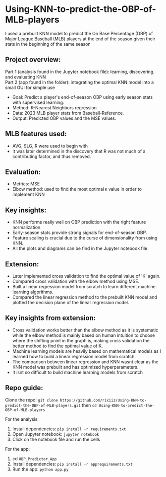 # Using-KNN-to-predict-the-OBP-of-MLB-players
I used a prebuilt KNN model to predict the On Base Percentage (OBP) of Major League Baseball (MLB) players at the end of the season given their stats in the beginning of the same season

## Project overview: 
Part 1 (analysis found in the Jupyter notebook file): learning, discovering, and evaluating KNN<br/>Part 2 (app found in the folder): integrating the optimal KNN model into a small GUI for simple use

- Goal: Predict a player's end-of-season OBP using early season stats with supervised learning.
- Method: K-Nearest Neighbors regression
- Data: 2023 MLB player stats from Baseball-Reference.
- Output: Predicted OBP values and the MSE values.

## MLB features used:
- AVG, SLG, R were used to begin with
- It was later determined in the discovery that R was not much of a contributing factor, and thus removed.

## Evaluation:
- Metrics: MSE
- Elbow method: used to find the most optimal `K` value in order to implement KNN

## Key insights:
- KNN performs really well on OBP prediction with the right feature normalization.
- Early-season stats provide strong signals for end-of-season OBP.
- Feature scaling is crucial due to the curse of dimensionality from using KNN.
- All the plots and diagrams can be find in the Jupyter notebook file.

## Extension:
- Later implemented cross validation to find the optimal value of 'K' again.
- Compared cross validation with the elbow method using MSE.
- Built a linear regression model from scratch to learn different machine learning algorithms.
- Compared the linear regression method to the prebuilt KNN model and plotted the decision plane of the linear regression model.

## Key insights from extension:
- Cross validation works better than the elbow method as it is systematic while the elbow method is mainly based on human intuition to choose where the shifting point in the graph is, making cross validation the better method to find the optimal value of K.
- Machine learning models are heavily based on mathematical models as I learned how to build a linear regression model from scratch.
- The comparison between linear regression and KNN wasnt clear as the KNN model was prebuilt and has optimized hyperparameters.
- It isnt so difficult to build machine learning models from scratch

## Repo guide:
Clone the repo: `git clone https://github.com/rixiiz/Using-KNN-to-predict-the-OBP-of-MLB-players.git` then `cd Using-KNN-to-predict-the-OBP-of-MLB-players`

For the analysis:
1. Install dependencies: `pip install -r requirements.txt`
2. Open Jupyter notebook: `jupyter notebook`
3. Click on the notebook file and run the cells

For the app:
1. cd `OBP_Predictor_App`
2. Install dependencies: `pip install -r apprequirements.txt`
3. Run the app: `python app.py`
